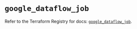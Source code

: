 # `google_dataflow_job`

Refer to the Terraform Registry for docs: [`google_dataflow_job`](https://registry.terraform.io/providers/hashicorp/google/6.11.2/docs/resources/dataflow_job).
